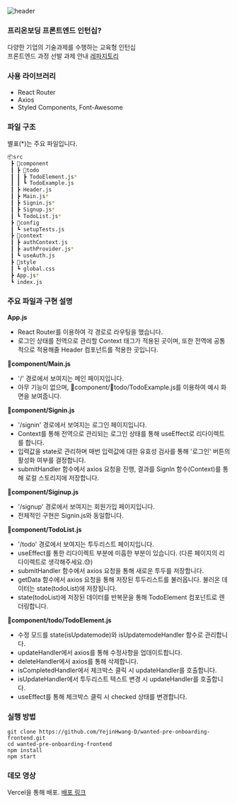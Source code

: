 ![header](https://capsule-render.vercel.app/api?type=Rounded&color=auto&height=150&section=header&text=wanted-pre-onboarding-frontend&fontSize=40)

### 프리온보딩 프론트엔드 인턴십?

다양한 기업의 기술과제를 수행하는 교육형 인턴십  
프론트엔드 과정 선발 과제 안내 [레파지토리](https://github.com/walking-sunset/selection-task)

### 사용 라이브러리
* React Router
* Axios
* Styled Components, Font-Awesome

### 파일 구조
별표(*)는 주요 파일입니다.
```bash
📦src
 ┣ 📂component
 ┃ ┣ 📂todo
 ┃ ┃ ┣ TodoElement.js*
 ┃ ┃ ┗ TodoExample.js
 ┃ ┣ Header.js
 ┃ ┣ Main.js*
 ┃ ┣ Signin.js*
 ┃ ┣ Signup.js*
 ┃ ┗ TodoList.js*
 ┣ 📂config
 ┃ ┗ setupTests.js
 ┣ 📂context
 ┃ ┣ authContext.js
 ┃ ┣ authProvider.js*
 ┃ ┗ useAuth.js
 ┣ 📂style
 ┃ ┗ global.css
 ┣ App.js*
 ┗ index.js
```

### 주요 파일과 구현 설명
**App.js**  
* React Router를 이용하여 각 경로로 라우팅을 했습니다.  
* 로그인 상태를 전역으로 관리할 Context 태그가 적용된 곳이며, 또한 전역에 공통적으로 적용해줄 Header 컴포넌트를 적용한 곳입니다.  

**📂component/Main.js**  
* '/' 경로에서 보여지는 메인 페이지입니다.  
* 아무 기능이 없으며, 📂component/📂todo/TodoExample.js를 이용하여 예시 화면을 보여줍니다.  

**📂component/Signin.js**  
* '/signin' 경로에서 보여지는 로그인 페이지입니다.  
* Context를 통해 전역으로 관리되는 로그인 상태를 통해 useEffect로 리다이렉트를 합니다.
* 입력값을 state로 관리하며 매번 입력값에 대한 유효성 검사를 통해 '로그인' 버튼의 활성화 여부를 결정합니다.
* submitHandler 함수에서 axios 요청을 진행, 결과를 SignIn 함수(Context)를 통해 로컬 스토리지에 저장합니다.

**📂component/Siginup.js**  
* '/signup' 경로에서 보여지는 회원가입 페이지입니다.
* 전체적인 구현은 Signin.js와 동일합니다.  

**📂component/TodoList.js**
* '/todo' 경로에서 보여지는 투두리스트 페이지입니다.
* useEffect를 통한 리다이렉트 부분에 미흡한 부분이 있습니다. (다른 페이지의 리다이렉트로 생각해주세요.😓)
* submitHandler 함수에서 axios 요청을 통해 새로운 투두를 저장합니다.
* getData 함수에서 axios 요청을 통해 저장된 투두리스트를 불러옵니다. 불러온 데이터는 state(todoList)에 저장됩니다.
* state(todoList)에 저장된 데이터를 반복문을 통해 TodoElement 컴포넌트로 렌더링합니다.

**📂component/todo/TodoElement.js**
* 수정 모드를 state(isUpdatemode)와 isUpdatemodeHandler 함수로 관리합니다.
* updateHandler에서 axios를 통해 수정사항을 업데이트합니다.
* deleteHandler에서 axios를 통해 삭제합니다.
* isCompletedHandler에서 체크박스 클릭 시 updateHandler를 호출합니다.
* isUpdateHandler에서 투두리스트 텍스트 변경 시 updateHandler를 호출합니다.
* useEffect를 통해 체크박스 클릭 시 checked 상태를 변경합니다.


### 실행 방법

```shell
git clone https://github.com/YejinHwang-D/wanted-pre-onboarding-frontend.git
cd wanted-pre-onboarding-frontend
npm install
npm start
```

### 데모 영상

Vercel을 통해 배포.
[배포 링크](https://wanted-pre-onboarding-frontend-ten-ruddy.vercel.app/)
